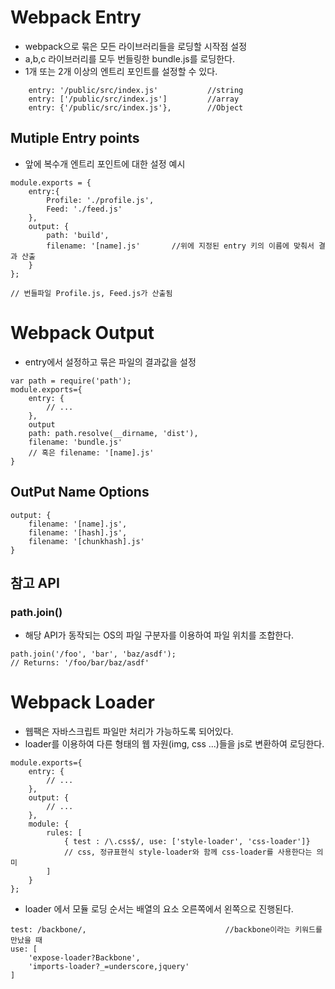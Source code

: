 Webpack Entry
====
* webpack으로 묶은 모든 라이브러리들을 로딩할 시작점 설정
* a,b,c 라이브러리를 모두 번들링한 bundle.js를 로딩한다.
* 1개 또는 2개 이상의 엔트리 포인트를 설정할 수 있다.
```
    entry: '/public/src/index.js'           //string
    entry: ['/public/src/index.js']         //array
    entry: {'/public/src/index.js'},        //Object
```

Mutiple Entry points
---
* 앞에 복수개 엔트리 포인트에 대한 설정 예시
```
module.exports = {
    entry:{
        Profile: './profile.js',
        Feed: './feed.js'
    },
    output: {
        path: 'build',
        filename: '[name].js'       //위에 지정된 entry 키의 이름에 맞춰서 결과 산출
    }
};

// 번들파일 Profile.js, Feed.js가 산출됨
```

Webpack Output
===
* entry에서 설정하고 묶은 파일의 결과값을 설정
```
var path = require('path');
module.exports={
    entry: {
        // ...
    },
    output
    path: path.resolve(__dirname, 'dist'),
    filename: 'bundle.js'
    // 혹은 filename: '[name].js'
}
```

OutPut Name Options
----
```
output: {
    filename: '[name].js',
    filename: '[hash].js',
    filename: '[chunkhash].js'
}
```

참고 API
---
### path.join()
* 해당 API가 동작되는 OS의 파일 구분자를 이용하여 파일 위치를 조합한다.
```
path.join('/foo', 'bar', 'baz/asdf');
// Returns: '/foo/bar/baz/asdf'
```

Webpack Loader
====
* 웹팩은 자바스크립트 파일만 처리가 가능하도록 되어있다.
* loader를 이용하여 다른 형태의 웹 자원(img, css ...)들을 js로 변환하여 로딩한다.
```
module.exports={
    entry: {
        // ...
    },
    output: {
        // ...
    },
    module: {
        rules: [
            { test : /\.css$/, use: ['style-loader', 'css-loader']}
            // css, 정규표현식 style-loader와 함께 css-loader를 사용한다는 의미
        ]
    }
};
```
* loader 에서 모듈 로딩 순서는 배열의 요소 오른쪽에서 왼쪽으로 진행된다.
```
test: /backbone/,                               //backbone이라는 키워드를 만났을 때
use: [
    'expose-loader?Backbone',
    'imports-loader?_=underscore,jquery'
]
```